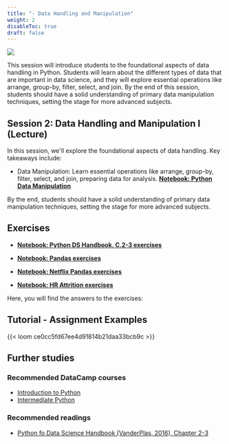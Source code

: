 ```yaml
---
title: "- Data Handling and Manipulation"
weight: 2
disableToc: true
draft: false
---
```


![](https://raw.githubusercontent.com/aaubs/ds-master/main/media/hearder_goldie_space_2.png)

This session will introduce students to the foundational aspects of data handling in Python. Students will learn about the different types of data that are important in data science, and they will explore essential operations like arrange, group-by, filter, select, and join. By the end of this session, students should have a solid understanding of primary data manipulation techniques, setting the stage for more advanced subjects.

## Session 2: Data Handling and Manipulation I (Lecture)

In this session, we'll explore the foundational aspects of data handling. Key takeaways include:

* Data Manipulation: Learn essential operations like arrange, group-by, filter, select, and join, preparing data for analysis.
**[Notebook: Python Data Manipulation](https://colab.research.google.com/github/aaubs/ds-master/blob/main/notebooks/M1_pandas_v5.ipynb)**

By the end, students should have a solid understanding of primary data manipulation techniques, setting the stage for more advanced subjects.

## Exercises


* **[Notebook: Python DS Handbook, C.2-3 exercises](https://colab.research.google.com/github/aaubs/ds-master/blob/main/courses/ds4b-m1-1-intro/notebooks/s1-dshb-ex.ipynb)**

* **[Notebook: Pandas exercises](https://colab.research.google.com/github/aaubs/ds-master/blob/main/notebooks/M1-pandas-exercises.ipynb)**

* **[Notebook: Netflix Pandas exercises](https://colab.research.google.com/github/aaubs/ds-master/blob/main/notebooks/M1_EDA_Exercises_Disney.ipynb)**

* **[Notebook: HR Attrition exercises](https://colab.research.google.com/github/aaubs/ds-master/blob/main/notebooks/M1_BDS23_EDA_visualize_assignment.ipynb)**

Here, you will find the answers to the exercises:

<!-- * **[Notebook: Python DS Handbook, C.2-3 exercises and solutions](https://colab.research.google.com/github/aaubs/ds-master/blob/main/notebooks/M1-solutions-chapters-2-3.ipynb)**

* **[Notebook: Pandas exercises and solutions](https://colab.research.google.com/github/aaubs/ds-master/blob/main/notebooks/M1-pandas-exercises-solutions.ipynb)**
  
*  **[Notebook: HR Attrition exercises solutions](https://colab.research.google.com/github/aaubs/ds-master/blob/main/notebooks/M1-HR-aatrition-eda-exercise.ipynb)**
    
*  **[Notebook: Netflix Pandas exercise solutions](https://colab.research.google.com/github/aaubs/ds-master/blob/main/notebooks/Exercises_EDA_solutions.ipynb)** -->


## Tutorial - Assignment Examples

<!-- * **[Notebook: EDA Assignment Example - Policing](https://colab.research.google.com/github/aaubs/ds-master/blob/main/notebooks/M1-Policing_EDA_rev23.ipynb)** -->

{{< loom ce0cc5fd67ee4d91814b21daa33bcb9c >}}

<!-- * **[Notebook: EDA Assignment Example - Attrition](https://colab.research.google.com/github/aaubs/ds-master/blob/main/notebooks/M1-HR-aatrition-eda-exercise.ipynb)** -->


<!---
* [Python DS Handbook, C.2-3 answers](https://colab.research.google.com/github/aaubs/ds-master/blob/main/courses/ds4b-m1-1-intro/notebooks/s1-dshb-answers.ipynb)
--->

## Further studies

### Recommended DataCamp courses
* [Introduction to Python](https://app.datacamp.com/learn/courses/intro-to-python-for-data-science)
* [Intermediate Python](https://app.datacamp.com/learn/courses/intermediate-python)

### Recommended readings
* [Python fo Data Science Handbook (VanderPlas, 2016), Chapter 2-3](https://jakevdp.github.io/PythonDataScienceHandbook/)








